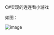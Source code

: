C#实现的连连看小游戏

如图：

![image](https://github.com/jlygit/some_personal_project/blob/master/ui_show/game.png)
